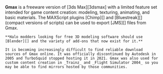 **Gmax** is a freeware version of [3ds Max][3dsmax] with a limited feature set intended for game content creation: modeling, texturing, animating, and basic materials. The MAXScript plugins [Chimp][] and [Bluestreak][] (compact versions of scripts) can be used to export [JMS][] files from Gmax.

```.alert danger
**Halo modders looking for free 3D modeling software should use [Blender][] and the variety of add-ons that now exist for it.**

It is becoming increasingly difficult to find reliable download sources of Gmax online. It was officially discontinued by Autodesk in 2005 and TurboSquid stopped hosting it in 2021. Gmax was also used for custom content creation in _Trainz_ and _Flight Simulator 2004_ so you may be able to find mirrors hosted by those communities.
```
